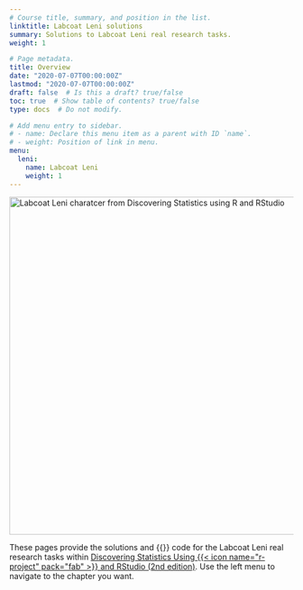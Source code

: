 ```yaml
---
# Course title, summary, and position in the list.
linktitle: Labcoat Leni solutions
summary: Solutions to Labcoat Leni real research tasks.
weight: 1

# Page metadata.
title: Overview
date: "2020-07-07T00:00:00Z"
lastmod: "2020-07-07T00:00:00Z"
draft: false  # Is this a draft? true/false
toc: true  # Show table of contents? true/false
type: docs  # Do not modify.

# Add menu entry to sidebar.
# - name: Declare this menu item as a parent with ID `name`.
# - weight: Position of link in menu.
menu:
  leni:
    name: Labcoat Leni
    weight: 1
---
```




<img src="/img/leni_banner.png" alt = "Labcoat Leni charatcer from Discovering Statistics using R and RStudio" width="600">

These pages provide the solutions and {{<icon name="r-project" pack="fab">}} code for the Labcoat Leni real research tasks within [Discovering Statistics Using {{< icon name="r-project" pack="fab" >}} and RStudio (2nd edition)](https://www.discoveringstatistics.com/books/dsur/). Use the left menu to navigate to the chapter you want.
